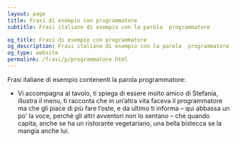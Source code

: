 ```yaml
---
layout: page
title: Frasi di esempio con programmatore 
subtitle: Frasi italiane di esempio con la parola  programmatore

og_title: Frasi di esempio con programmatore 
og_description: Frasi italiane di esempio con la parola  programmatore
og_type: website
permalink: /frasi/p/programmatore.html
---
```


Frasi italiane di esempio contenenti la parola programmatore:


- Vi accompagna al tavolo, ti spiega di essere molto amico di Stefania, illustra il menu, ti racconta che in un’altra vita faceva il programmatore ma che gli piace di più fare l’oste, e da ultimo ti informa – qui abbassa un po’ la voce, perché gli altri avventori non lo sentano – che quando capita, anche se ha un ristorante vegetariano, una bella bistecca se la mangia anche lui.
